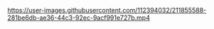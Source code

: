 

https://user-images.githubusercontent.com/112394032/211855588-281be6db-ae36-44c3-92ec-9acf991e727b.mp4

